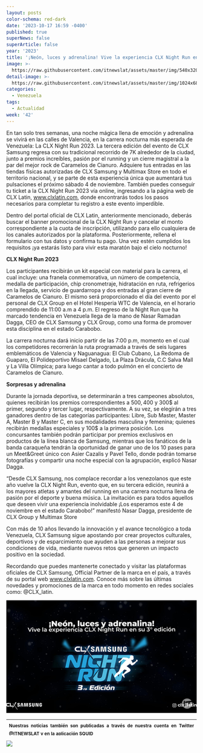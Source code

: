 ```yaml
---
layout: posts
color-schema: red-dark
date: '2023-10-17 16:59 -0400'
published: true
superNews: false
superArticle: false
year: '2023'
title: '¡Neón, luces y adrenalina! Vive la experiencia CLX Night Run en su 3° edición'
image: >-
  https://raw.githubusercontent.com/itnewslat/assets/master/img/540x320/CLX-Night-run-p.jpg
detail-image: >-
  https://raw.githubusercontent.com/itnewslat/assets/master/img/1024x680/CLX-Night-run-g.jpg
categories:
  - Venezuela
tags:
  - Actualidad
week: '42'
---
```

En tan solo tres semanas, una noche mágica llena de emoción y adrenalina se vivirá en las calles de Valencia, en la carrera nocturna más esperada de Venezuela: La CLX Night Run 2023. La tercera edición del evento de CLX Samsung regresa con su tradicional recorrido de 7K alrededor de la ciudad, junto a premios increíbles, pasión por el running y un cierre magistral a la par del mejor rock de Caramelos de Cianuro. Adquiere tus entradas en las tiendas físicas autorizadas de CLX Samsung y Multimax Store en todo el territorio nacional, y se parte de esta experiencia única que aumentará tus pulsaciones el próximo sábado 4 de noviembre. También puedes conseguir tu ticket a la CLX Night Run 2023 vía online, ingresando a la página web de CLX Latin, www.clxlatin.com, donde encontrarás todos los pasos necesarios para completar tu registro a este evento imperdible.

Dentro del portal oficial de CLX Latin, anteriormente mencionado, deberás buscar el banner promocional de la CLX Night Run y cancelar el monto correspondiente a la cuota de inscripción, utilizando para ello cualquiera de los canales autorizados por la plataforma. Posteriormente, rellena el formulario con tus datos y confirma tu pago. Una vez estén cumplidos los requisitos ¡ya estarás listo para vivir esta maratón bajo el cielo nocturno!

**CLX Night Run 2023**

Los participantes recibirán un kit especial con material para la carrera, el cual incluye: una franela conmemorativa, un número de competencia, medalla de participación, chip cronometraje, hidratación en ruta, refrigerios en la llegada, servicio de guardarropa y dos entradas al gran cierre de Caramelos de Cianuro. El mismo será proporcionado el día del evento por el personal de CLX Group en el Hotel Hesperia WTC de Valencia, en el horario comprendido de 11:00 a.m a 4 p.m. El regreso de la Night Run que ha marcado tendencia en Venezuela llega de la mano de Nasar Ramadan Dagga, CEO de CLX Samsung y CLX Group, como una forma de promover esta disciplina en el estado Carabobo.

La carrera nocturna dará inicio partir de las 7:00 p.m, momento en el cual los competidores recorrerán la ruta programada a través de seis lugares emblemáticos de Valencia y Naguanagua: El Club Cubano, La Redoma de Guaparo, El Polideportivo Misael Delgado, La Plaza Drácula, C.C Salva Mall y La Villa Olímpica; para luego cantar a todo pulmón en el concierto de Caramelos de Cianuro.

**Sorpresas y adrenalina**

Durante la jornada deportiva, se determinarán a tres campeones absolutos, quienes recibirán los premios correspondientes a 500$, 400$ y 300$ al primer, segundo y tercer lugar, respectivamente. A su vez, se elegirán a tres ganadores dentro de las categorías participantes: Libre, Sub Master, Master A, Master B y Master C, en sus modalidades masculina y femenina; quienes recibirán medallas especiales y 100$ a la primera posición. Los concursantes también podrán participar por premios exclusivos en productos de la línea blanca de Samsung, mientras que los fanáticos de la banda caraqueña tendrán la oportunidad de ganar uno de los 10 pases para un Meet&Greet único con Asier Cazalis y Pavel Tello, donde podrán tomarse fotografías y compartir una noche especial con la agrupación, explicó Nasar Dagga.

“Desde CLX Samsung, nos complace recordar a los venezolanos que este año vuelve la CLX Night Run, evento que, en su tercera edición, reunirá a los mayores atletas y amantes del running en una carrera nocturna llena de pasión por el deporte y buena música. La invitación es para todos aquellos que deseen vivir una experiencia inolvidable ¡Los esperamos este 4 de noviembre en el estado Carabobo!” manifestó Nasar Dagga, presidente de CLX Group y Multimax Store

Con más de 10 años llevando la innovación y el avance tecnológico a toda Venezuela, CLX Samsung sigue apostando por crear proyectos culturales, deportivos y de esparcimiento que ayuden a las personas a mejorar sus condiciones de vida, mediante nuevos retos que generen un impacto positivo en la sociedad.

Recordando que puedes mantenerte conectado y visitar las plataformas oficiales de CLX Samsung, Official Partner de la marca en el país, a través de su portal web www.clxlatin.com. Conoce más sobre las últimas novedades y promociones de la marca en todo momento en redes sociales como: @CLX_latin.

![](https://raw.githubusercontent.com/itnewslat/assets/master/img/540x320/CLX-Night-run-p.jpg)

<table style="height: 42px;" width="569">
<tbody>
<tr>
<td style="text-align: justify;"><sub><strong>Nuestras noticias también son publicadas a través de nuestra cuenta en Twitter <a href="https://twitter.com/itnewslat?lang=es">@ITNEWSLAT</a> y en la aplicación <a href="https://squidapp.co/en/">SQUID</a></strong></sub></td>
</tr>
</tbody>
</table>

<img src="https://tracker.metricool.com/c3po.jpg?hash=56f88a41e39ab42c063cc51676587a04"/>